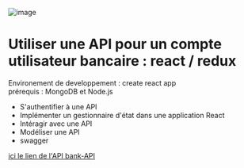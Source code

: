 ![image](https://github.com/senga200/argentBank/assets/112818502/976857b4-6967-4049-9ec2-ed320bdc1285)


# Utiliser une API pour un compte utilisateur bancaire : react / redux  
Environement de developpement : create react app  
prérequis : MongoDB et Node.js


- S'authentifier à une API
- Implémenter un gestionnaire d'état dans une application React
- Intéragir avec une API
- Modéliser une API
- swagger 


[ici le lien de l'API bank-API](https://github.com/OpenClassrooms-Student-Center/Project-10-Bank-API.git)



  
